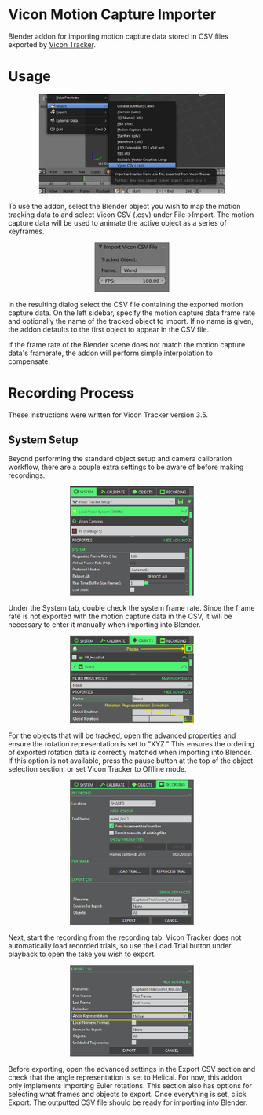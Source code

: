 # Vicon Motion Capture Importer
Blender addon for importing motion capture data stored in CSV files exported by [Vicon Tracker](https://www.vicon.com/products/software/tracker).

# Usage

<center><img src='doc/ImportMenu.PNG' alt='Import menu option' width=75%/></center>

To use the addon, select the Blender object you wish to map the motion tracking data to and select Vicon CSV (.csv) under File->Import. The motion capture data will be used to animate the active object as a series of keyframes.

<center><img src='doc/ImportOptions.PNG' alt='Import dialog options' width=30%/></center>

In the resulting dialog select the CSV file containing the exported motion capture data. On the left sidebar, specify the motion capture data frame rate and optionally the name of the tracked object to import. If no name is given, the addon defaults to the first object to appear in the CSV file.

If the frame rate of the Blender scene does not match the motion capture data's framerate, the addon will perform simple interpolation to compensate.

# Recording Process
These instructions were written for Vicon Tracker version 3.5.

## System Setup
Beyond performing the standard object setup and camera calibration workflow, there are a couple extra settings to be aware of before making recordings.

<center><img src='doc/SystemSettings.PNG' alt='System Settings' width=50%/></center>

Under the System tab, double check the system frame rate. Since the frame rate is not exported with the motion capture data in the CSV, it will be necessary to enter it manually when importing into Blender.

<center><img src='doc/ObjectSettings.PNG' alt='Object Settings' width=50%/></center>

For the objects that will be tracked, open the advanced properties and ensure the rotation representation is set to "XYZ." This ensures the ordering of exported rotation data is correctly matched when importing into Blender. If this option is not available, press the pause button at the top of the object selection section, or set Vicon Tracker to Offline mode. 

<center><img src='doc/RecordingSettings.PNG' alt='Recording Settings' width=50%/></center>

Next, start the recording from the recording tab. Vicon Tracker does not automatically load recorded trials, so use the Load Trial button under playback to open the take you wish to export.

<center><img src='doc/CSVSettings.PNG' alt='CSV Export Settings' width=50%/></center>

Before exporting, open the advanced settings in the Export CSV section and check that the angle representation is set to Helical. For now, this addon only implements importing Euler rotations. This section also has options for selecting what frames and objects to export. Once everything is set, click Export. The outputted CSV file should be ready for importing into Blender.
